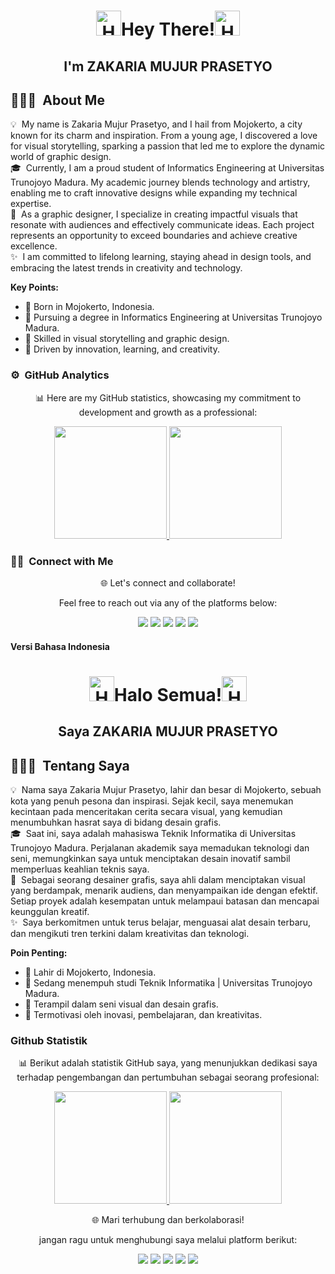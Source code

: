 <p><h1 align=center><img alt="Hand" src="https://media.tenor.com/0CpFOKGVaeMAAAAi/hand-waving-hand.gif" width='40'/>Hey There!<img alt="Hand" src="https://media.tenor.com/0CpFOKGVaeMAAAAi/hand-waving-hand.gif" width='40'/></h1> <h2 align=center>I'm ZAKARIA MUJUR PRASETYO</h2></p>

## 👨🏻‍💻 &nbsp;About Me

💡 &nbsp;My name is Zakaria Mujur Prasetyo, and I hail from Mojokerto, a city known for its charm and inspiration. From a young age, I discovered a love for visual storytelling, sparking a passion that led me to explore the dynamic world of graphic design.   
🎓 &nbsp;Currently, I am a proud student of Informatics Engineering at Universitas Trunojoyo Madura. My academic journey blends technology and artistry, enabling me to craft innovative designs while expanding my technical expertise.  
🎨 &nbsp;As a graphic designer, I specialize in creating impactful visuals that resonate with audiences and effectively communicate ideas. Each project represents an opportunity to exceed boundaries and achieve creative excellence.  
✨ &nbsp;I am committed to lifelong learning, staying ahead in design tools, and embracing the latest trends in creativity and technology.

**Key Points:**
- 🌟 Born in Mojokerto, Indonesia.
- 📘 Pursuing a degree in Informatics Engineering at Universitas Trunojoyo Madura.
- 🎨 Skilled in visual storytelling and graphic design.
- 🚀 Driven by innovation, learning, and creativity.

### ⚙️ &nbsp;GitHub Analytics

<p align="center">
📊 Here are my GitHub statistics, showcasing my commitment to development and growth as a professional:
</p>

<p align="center">
<a href="https://github.com/zakariamujurprasetyo">
  <img height="180em" src="https://github-readme-stats-eight-theta.vercel.app/api?username=zekkcode&show_icons=true&theme=algolia&include_all_commits=true&count_private=true"/>
  <img height="180em" src="https://github-readme-stats-eight-theta.vercel.app/api/top-langs/?username=zekkcode&layout=compact&langs_count=8&theme=algolia"/>
</a>
</p>

### 🤝🏻 &nbsp;Connect with Me

<p align="center">
🌐 Let's connect and collaborate!
<p align="center"> Feel free to reach out via any of the platforms below:
</p>

<p align="center">
<a href="https://portfoliozakaria.my.id"><img src="https://img.shields.io/badge/-portfoliozakaria.my.id-3423A6?style=flat&logo=Google-Chrome&logoColor=white"/></a>
<a href="https://www.linkedin.com/in/zakariamujurprasetyo"><img src="https://img.shields.io/badge/-Zakaria Mujur Prasetyo-0077B5?style=flat&logo=Linkedin&logoColor=white"/></a>
<a href="mailto:zakariamujurprasetyo@gmail.com"><img src="https://img.shields.io/badge/-zakariamujurprasetyo@gmail.com-D14836?style=flat&logo=Gmail&logoColor=white"/></a>
<a href="https://instagram.com/zakaria_design"><img src="https://img.shields.io/badge/-@zakaria_design-E4405F?style=flat&logo=Instagram&logoColor=white"/></a>
<a href="https://facebook.com/zakariaprasetyo"><img src="https://img.shields.io/badge/-@zakariaprasetyo-1877F2?style=flat&logo=Facebook&logoColor=white"/></a>
</p>



#### Versi Bahasa Indonesia

<p><h1 align=center><img alt="Hand" src="https://media.tenor.com/0CpFOKGVaeMAAAAi/hand-waving-hand.gif" width='40'/>Halo Semua!<img alt="Hand" src="https://media.tenor.com/0CpFOKGVaeMAAAAi/hand-waving-hand.gif" width='40'/></h1> <h2 align=center> Saya ZAKARIA MUJUR PRASETYO</h2></p>

## 👨🏻‍💻 &nbsp;Tentang Saya

💡 &nbsp;Nama saya Zakaria Mujur Prasetyo, lahir dan besar di Mojokerto, sebuah kota yang penuh pesona dan inspirasi. Sejak kecil, saya menemukan kecintaan pada menceritakan cerita secara visual, yang kemudian menumbuhkan hasrat saya di bidang desain grafis.  
🎓 &nbsp;Saat ini, saya adalah mahasiswa Teknik Informatika di Universitas Trunojoyo Madura. Perjalanan akademik saya memadukan teknologi dan seni, memungkinkan saya untuk menciptakan desain inovatif sambil memperluas keahlian teknis saya.  
🎨 &nbsp;Sebagai seorang desainer grafis, saya ahli dalam menciptakan visual yang berdampak, menarik audiens, dan menyampaikan ide dengan efektif. Setiap proyek adalah kesempatan untuk melampaui batasan dan mencapai keunggulan kreatif.  
✨ &nbsp;Saya berkomitmen untuk terus belajar, menguasai alat desain terbaru, dan mengikuti tren terkini dalam kreativitas dan teknologi.

**Poin Penting:**
- 🌟 Lahir di Mojokerto, Indonesia.
- 📘 Sedang menempuh studi Teknik Informatika | Universitas Trunojoyo Madura.
- 🎨 Terampil dalam seni visual dan desain grafis.
- 🚀 Termotivasi oleh inovasi, pembelajaran, dan kreativitas.

### Github Statistik

<p align="center">
📊 Berikut adalah statistik GitHub saya, yang menunjukkan dedikasi saya terhadap pengembangan dan pertumbuhan sebagai seorang profesional:
</p>

<p align="center">
<a href="https://github.com/zakariamujurprasetyo">
  <img height="180em" src="https://github-readme-stats-eight-theta.vercel.app/api?username=zekkcode&show_icons=true&theme=algolia&include_all_commits=true&count_private=true"/>
  <img height="180em" src="https://github-readme-stats-eight-theta.vercel.app/api/top-langs/?username=zekkcode&layout=compact&langs_count=8&theme=algolia"/>
</a>
</p>

<p align="center">
🌐 Mari terhubung dan berkolaborasi!</p> 
<p align="center">jangan ragu untuk menghubungi saya melalui platform berikut:
</p>

<p align="center">
<a href="https://portfoliozakaria.my.id"><img src="https://img.shields.io/badge/-portfoliozakaria.my.id-3423A6?style=flat&logo=Google-Chrome&logoColor=white"/></a>
<a href="https://www.linkedin.com/in/zakariamujurprasetyo"><img src="https://img.shields.io/badge/-Zakaria Mujur Prasetyo-0077B5?style=flat&logo=Linkedin&logoColor=white"/></a>
<a href="mailto:zakariamujurprasetyo@gmail.com"><img src="https://img.shields.io/badge/-zakariamujurprasetyo@gmail.com-D14836?style=flat&logo=Gmail&logoColor=white"/></a>
<a href="https://instagram.com/zakaria_design"><img src="https://img.shields.io/badge/-@zakaria_design-E4405F?style=flat&logo=Instagram&logoColor=white"/></a>
<a href="https://facebook.com/zakariaprasetyo"><img src="https://img.shields.io/badge/-@zakariaprasetyo-1877F2?style=flat&logo=Facebook&logoColor=white"/></a>
</p>
